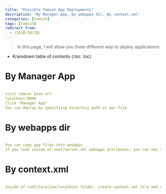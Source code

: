 ```yaml
---
title: "Possible Tomcat App Deployments"
description: "By Manager App, By webapps dir, By context.xml"
categories: [tomcat]
tags: [tomcat]
redirect_from:
  - /2018/10/18/
---
```


> In this page, I will show you three different way to deploy applications

* Kramdown table of contents
{:toc .toc}

# By Manager App

```yaml

visit tomcat base url
localhost:8080
Click "Manager App"
You can deploy by specifying directory path or war file

```

# By webapps dir

```yaml

You can copy app files into webapps
If you look inside of conf/server.xml webapps attributes, you can see that tomcat automatically deploy application within webapps dir

```

# By context.xml

```yaml

Inside of conf/Catalina/localhost folder, create context.xml file and configue your app deployment.

```

[^1]: This is a footnote.

[kramdown]: https://kramdown.gettalong.org/
[My Blog]: https://marindie.github.io